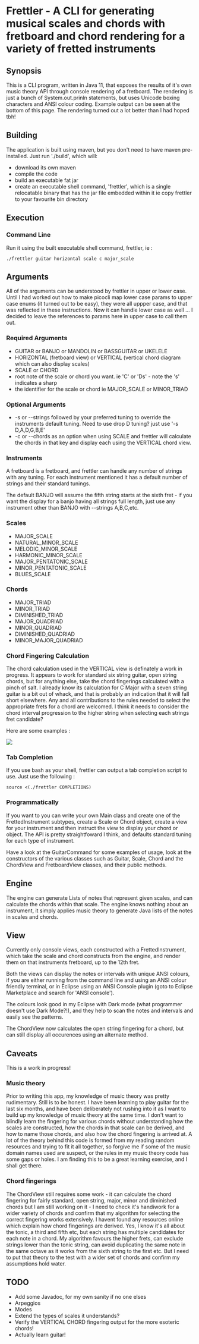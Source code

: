 # Frettler - A CLI for generating musical scales and chords with fretboard and chord rendering for a variety of fretted instruments

## Synopsis
This is a CLI program, written in Java 11, that exposes the results of it's own music theory API through console rendering of a fretboard.
The rendering is just a bunch of System.out.prinln statements, but uses Unicode boxing characters and ANSI colour coding.
Example output can be seen at the bottom of this page. The rendering turned out a lot better than I had hoped tbh!

## Building
The application is built using maven, but you don't need to have maven pre-installed. Just run './build', which will:
- download its own maven
- compile the code
- build an executable fat jar
- create an executable shell command, 'frettler', which is a single relocatable binary that has the jar file embedded within it ie copy frettler to your favourite bin directory

## Execution

### Command Line
Run it using the built executable shell command, frettler, ie :


```
./frettler guitar horizontal scale c major_scale

```
## Arguments
All of the arguments can be understood by frettler in upper or lower case. Until I had worked out how to make picocli map lower case params to upper case enums (it turned out to be easy), 
they were all uppper case, and that was reflected in these instructions. Now it can handle lower case as well ... I decided to leave the references to params here in upper case to call them out.

### Required Arguments
- GUITAR or BANJO or MANDOLIN or BASSGUITAR or UKELELE
- HORIZONTAL (fretboard view) or VERTICAL (vertical chord diagram which can also display scales)
- SCALE or CHORD
- root note of the scale or chord you want. ie 'C' or 'Ds' - note the 's' indicates a sharp
- the identifier for the scale or chord ie MAJOR_SCALE or MINOR_TRIAD

### Optional Arguments
- -s or --strings followed by your preferred tuning to override the instruments default tuning. Need to use drop D tuning? just use '-s D,A,D,G,B,E'
- -c or --chords as an option when using SCALE and frettler will calculate the chords in that key and display each using the VERTICAL chord view.

### Instruments
A fretboard is a fretboard, and frettler can handle any number of strings with any tuning. For each instrument mentioned it has a default number of strings and their standard tunings.

The default BANJO will assume the fifth string starts at the sixth fret - if you want the display for a banjo having all strings full length,
just use any instrument other than BANJO with --strings A,B,C,etc.

### Scales
- MAJOR_SCALE
- NATURAL_MINOR_SCALE
- MELODIC_MINOR_SCALE
- HARMONIC_MINOR_SCALE
- MAJOR_PENTATONIC_SCALE
- MINOR_PENTATONIC_SCALE
- BLUES_SCALE

### Chords
- MAJOR_TRIAD
- MINOR_TRIAD
- DIMINISHED_TRIAD
- MAJOR_QUADRIAD
- MINOR_QUADRIAD
- DIMINISHED_QUADRIAD
- MINOR_MAJOR_QUADRIAD

### Chord Fingering Calculation
The chord calculation used in the VERTICAL view is definately a work in progress. It appears to work for standard six string guitar, open string chords, but for anything else,
take the chord fingerings calculated with a pinch of salt. I already know its calculation for C Major with a seven string guitar is a bit out of whack, 
and that is probably an indication that it will fall short elsewhere. Any and all contributions to the rules needed to select the appropriate frets for a chord are welcomed.
I think it needs to consider the chord interval progression to the higher string when selecting each strings fret candidate? 

Here are some examples :

<img src="https://github.com/philwhiles/frettler/blob/master/frettler.png"/>

### Tab Completion
If you use bash as your shell, frettler can output a tab completion script to use. Just use the following :

```
source <(./frettler COMPLETIONS)
```

### Programmatically
If you want to you can write your own Main class and create one of the FrettedInstrument subtypes, create a Scale or Chord object, create a view for your instrument
and then instruct the view to display your chord or object. The API is pretty straightfoward I think, and defaults standard tuning for each type of instrument.

Have a look at the GuitarCommand for some examples of usage, look at the constructors of the various classes such as Guitar, Scale, Chord and the ChordView and 
FretboardView classes, and their public methods.

## Engine
The engine can generate Lists of notes that represent given scales, and can calculate the chords within that scale.
The engine knows nothing about an instrument, it simply applies music theory to generate Java lists of the notes in scales and chords.


## View
Currently only console views, each constructed with a FrettedInstrument, which take the scale and chord constructs from the engine, and render them
on that instruments fretboard, up to the 12th fret.

Both the views can display the notes or intervals with unique ANSI colours, if you are
either running from the command line and using an ANSI colour friendly terminal, or in Eclipse using an ANSI Console
plugin (goto to Eclipse Marketplace and search for 'ANSI console').

The colours look good in my Eclipse with Dark mode (what programmer doesn't use Dark Mode?!), and they help to scan the notes and intervals
and easily see the patterns. 

The ChordView now calculates the open string fingering for a chord, but can still display all occurences using an alternate method.

## Caveats
This is a work in progress!

### Music theory
Prior to writing this app, my knowledge of music theory was pretty rudimentary. Still is to be honest.
I have been learning to play guitar for the last six months, and have been deliberately not rushing into it as I want to build up my knowledge of music
theory at the same time. I don't want to blindly learn the fingering for various chords without understanding how the scales are constructed, how the chords 
in that scale can be derived, and how to name those chords, and also how the chord fingering is arrived at.
A lot of the theory behind this code is formed from my reading random resources and trying to fit it all together, so forgive me if some of the music domain
names used are suspect, or the rules in my music theory code has some gaps or holes. I am finding this to be a great learning exercise, and I shall get there.

### Chord fingerings
The ChordView still requires some work - it can calculate the chord fingering for fairly standard, open string, major, minor and diminished chords
but I am still working on it - I need to check it's handiwork for a wider variety of chords and confirm that my algorithm for selecting the correct 
fingering works extensively. I havent found any resources online which explain how chord fingerings are derived. Yes, I know it's all about the tonic,
a third and fifth etc, but each string has multiple candidates for each note in a chord. My algorithm favours the higher frets, can exclude strings lower 
than the tonic string, can avoid duplicating the same note in the same octave as it works from the sixth string to the first etc. But I need to put that
theory to the test with a wider set of chords and confirm my assumptions hold water.

## TODO
- Add some Javadoc, for my own sanity if no one elses
- Arpeggios
- Modes
- Extend the types of scales it understands?
- Verify the VERTICAL CHORD fingering output for the more esoteric chords!
- Actually learn guitar!


